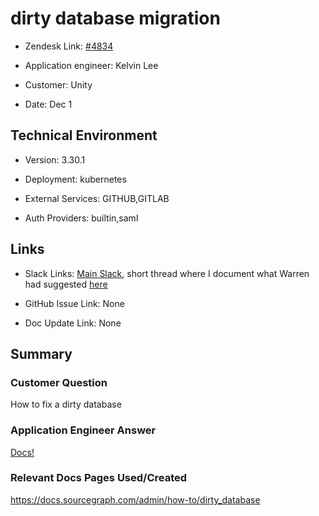 

# dirty database migration <!-- Ticket Title  Hint: include keywords to make it searchable -->



- Zendesk Link: [#4834](https://sourcegraph.zendesk.com/agent/tickets/4834)

- Application engineer: Kelvin Lee

- Customer: Unity <!-- Redact if this contains personally identifying information -->

- Date: Dec 1


<!-- Data populated from integration, speak to Ben Gordon or Michael Bali if not working -->

<!-- During Internal team trial, fill missing data manually (we are waiting for all data to sync) -->



## Technical Environment

- Version: 3.30.1​

- Deployment: kubernetes

- External Services: GITHUB,GITLAB

- Auth Providers: builtin,saml





## Links
<!-- Data for application engineer manual entry -->
- Slack Links: [Main Slack](https://sourcegraph.slack.com/archives/C01FKCMAVH9/p1638407581003400), short thread where I document what Warren had suggested [here](https://sourcegraph.slack.com/archives/C01JR51JR5J/p1638407682110500)

- GitHub Issue Link: None

- Doc Update Link: None



## Summary

### Customer Question

How to fix a dirty database


### Application Engineer Answer

[Docs!](https://docs.sourcegraph.com/admin/how-to/dirty_database)



### Relevant Docs Pages Used/Created

https://docs.sourcegraph.com/admin/how-to/dirty_database




<!-- Once complete, upload a copy to https://github.com/sourcegraph/support-tools-internal/tree/main/resolved-tickets as a .md file -->
<!-- Name the file 4834.md -->
